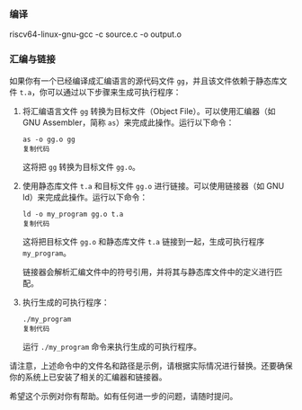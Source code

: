 ### 编译
riscv64-linux-gnu-gcc -c source.c -o output.o

### 汇编与链接

如果你有一个已经编译成汇编语言的源代码文件 `gg`，并且该文件依赖于静态库文件 `t.a`，你可以通过以下步骤来生成可执行程序：

1. 将汇编语言文件 `gg` 转换为目标文件（Object File）。可以使用汇编器（如 GNU Assembler，简称 `as`）来完成此操作。运行以下命令：

   ```shell
   as -o gg.o gg
   复制代码
   ```

   这将把 `gg` 转换为目标文件 `gg.o`。

2. 使用静态库文件 `t.a` 和目标文件 `gg.o` 进行链接。可以使用链接器（如 GNU ld）来完成此操作。运行以下命令：

   ```shell
   ld -o my_program gg.o t.a
   复制代码
   ```

   这将把目标文件 `gg.o` 和静态库文件 `t.a` 链接到一起，生成可执行程序 `my_program`。

   链接器会解析汇编文件中的符号引用，并将其与静态库文件中的定义进行匹配。

3. 执行生成的可执行程序：

   ```shell
   ./my_program
   复制代码
   ```

   运行 `./my_program` 命令来执行生成的可执行程序。

请注意，上述命令中的文件名和路径是示例，请根据实际情况进行替换。还要确保你的系统上已安装了相关的汇编器和链接器。

希望这个示例对你有帮助。如有任何进一步的问题，请随时提问。 
